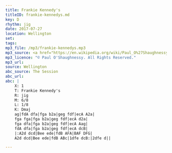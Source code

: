```yaml
---
title: Frankie Kennedy's
titleID: frankie-kennedys.md
key: D
rhythm: jig
date: 2017-07-27
location: Wellington 
set: 
tags: 
mp3_file: /mp3/frankie-kennedys.mp3
mp3_source: <a href="https://en.wikipedia.org/wiki/Paul_O%27Shaughnessy_(musician)">Paul O'Shaughnessy @ Ceol na Coille 2017</a>
mp3_licence: "© Paul O'Shaughnessy. All Rights Reserved."
mp3_url: 
source: Wellington
abc_source: The Session
abc_url: 
abc: |
    X: 1
    T: Frankie Kennedy's
    R: jig
    M: 6/8
    L: 1/8
    K: Dmaj
    ag|fdA dfa|fga b2a|geg fdf|ecA A2a|
    fga fga|fga b2a|geg fdf|ecA d2a|
    fga dfa|fga b2a|geg fdf|ecA Aag|
    fdA dfa|fga b2a|geg fdf|ecA dcB|
    |:A2d dcd|Bee ede|fdB AFA|BAF DFG|
    A2d dcd|Bee ede|fdB ABc|1dfe dcB:|2dfe d||

---
```

